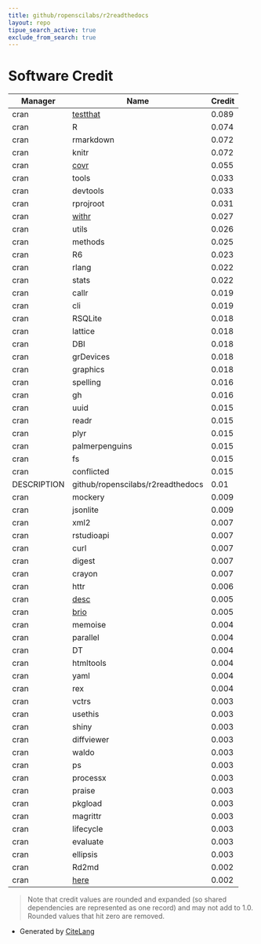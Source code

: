```yaml
---
title: github/ropenscilabs/r2readthedocs
layout: repo
tipue_search_active: true
exclude_from_search: true
---
```

# Software Credit

|Manager|Name|Credit|
|-------|----|------|
|cran|[testthat](https://testthat.r-lib.org)|0.089|
|cran|R|0.074|
|cran|rmarkdown|0.072|
|cran|knitr|0.072|
|cran|[covr](https://covr.r-lib.org)|0.055|
|cran|tools|0.033|
|cran|devtools|0.033|
|cran|rprojroot|0.031|
|cran|[withr](https://withr.r-lib.org)|0.027|
|cran|utils|0.026|
|cran|methods|0.025|
|cran|R6|0.023|
|cran|rlang|0.022|
|cran|stats|0.022|
|cran|callr|0.019|
|cran|cli|0.019|
|cran|RSQLite|0.018|
|cran|lattice|0.018|
|cran|DBI|0.018|
|cran|grDevices|0.018|
|cran|graphics|0.018|
|cran|spelling|0.016|
|cran|gh|0.016|
|cran|uuid|0.015|
|cran|readr|0.015|
|cran|plyr|0.015|
|cran|palmerpenguins|0.015|
|cran|fs|0.015|
|cran|conflicted|0.015|
|DESCRIPTION|github/ropenscilabs/r2readthedocs|0.01|
|cran|mockery|0.009|
|cran|jsonlite|0.009|
|cran|xml2|0.007|
|cran|rstudioapi|0.007|
|cran|curl|0.007|
|cran|digest|0.007|
|cran|crayon|0.007|
|cran|httr|0.006|
|cran|[desc](https://github.com/r-lib/desc#readme)|0.005|
|cran|[brio](https://brio.r-lib.org)|0.005|
|cran|memoise|0.004|
|cran|parallel|0.004|
|cran|DT|0.004|
|cran|htmltools|0.004|
|cran|yaml|0.004|
|cran|rex|0.004|
|cran|vctrs|0.003|
|cran|usethis|0.003|
|cran|shiny|0.003|
|cran|diffviewer|0.003|
|cran|waldo|0.003|
|cran|ps|0.003|
|cran|processx|0.003|
|cran|praise|0.003|
|cran|pkgload|0.003|
|cran|magrittr|0.003|
|cran|lifecycle|0.003|
|cran|evaluate|0.003|
|cran|ellipsis|0.003|
|cran|Rd2md|0.002|
|cran|[here](https://here.r-lib.org/)|0.002|


> Note that credit values are rounded and expanded (so shared dependencies are represented as one record) and may not add to 1.0. Rounded values that hit zero are removed.


- Generated by [CiteLang](https://github.com/vsoch/citelang)
